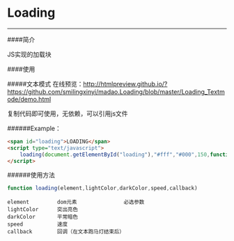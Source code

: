 # Loading

---
####简介

JS实现的加载块

####使用

#####文本模式
在线预览：<http://htmlpreview.github.io/?https://github.com/smilingxinyi/madao.Loading/blob/master/Loading_Textmode/demo.html>

复制代码即可使用，无依赖，可以引用js文件

######Example：

```html
<span id="loading">LOADING</span>
<script type="text/javascript">
	loading(document.getElementById("loading"),"#fff","#000",150,function(){})
</script>
```

######使用方法

```javascript
function loading(element,lightColor,darkColor,speed,callback)
```

	element 		dom元素				必选参数
	lightColor 		突出亮色
	darkColor 		平常暗色
	speed 			速度
	callback		回调（在文本跑马灯结束后）
	
